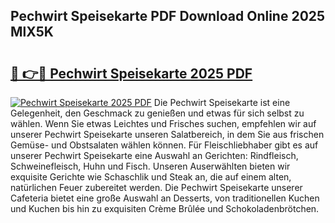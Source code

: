 ## Pechwirt Speisekarte PDF Download Online 2025 MlX5K

# <h2><a href="http://gc79yg8.nevu.top/?p=Pechwirt+Speisekarte">🔗 👉🔴 Pechwirt Speisekarte 2025 PDF</a></h2>

[![Pechwirt Speisekarte 2025 PDF](https://i.imgur.com/dBaPXMq.png)](http://gc79yg8.nevu.top/?p=Pechwirt+Speisekarte)
Die Pechwirt Speisekarte ist eine Gelegenheit, den Geschmack zu genießen und etwas für sich selbst zu wählen. Wenn Sie etwas Leichtes und Frisches suchen, empfehlen wir auf unserer Pechwirt Speisekarte unseren Salatbereich, in dem Sie aus frischen Gemüse- und Obstsalaten wählen können. Für Fleischliebhaber gibt es auf unserer Pechwirt Speisekarte eine Auswahl an Gerichten: Rindfleisch, Schweinefleisch, Huhn und Fisch. Unseren Auserwählten bieten wir exquisite Gerichte wie Schaschlik und Steak an, die auf einem alten, natürlichen Feuer zubereitet werden. Die Pechwirt Speisekarte unserer Cafeteria bietet eine große Auswahl an Desserts, von traditionellen Kuchen und Kuchen bis hin zu exquisiten Crème Brûlée und Schokoladenbrötchen.
